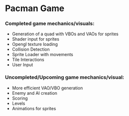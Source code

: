 ﻿# Pacman Game

### __Completed game mechanics/visuals__:
* Generation of a quad with VBOs and VAOs for sprites
* Shader input for sprites
* Opengl texture loading
* Collision Detection
* Sprite Loader with movements
* Tile Interactions
* User Input

### __Uncompleted/Upcoming game mechanics/visual__:
* More efficient VAO/VBO generation
* Enemy and AI creation
* Scoring
* Levels
* Animations for sprites